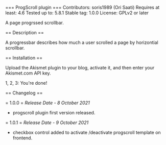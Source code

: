 === ProgScroll plugin ===
Contributors: soris1989 (Ori Saati)
Requires at least: 4.6
Tested up to: 5.8.1
Stable tag: 1.0.0
License: GPLv2 or later

A page progrssed scrollbar.

== Description ==

A progressbar describes how much a user scrolled a page by horizontial scrollbar.

== Installation ==

Upload the Akismet plugin to your blog, activate it, and then enter your Akismet.com API key.

1, 2, 3: You're done!

== Changelog ==

= 1.0.0 =
*Release Date - 8 October 2021*

* progscroll plugin first version released.

= 1.0.1 =
*Release Date - 9 October 2021*

* checkbox control added to activate /deactivate progscroll template on frontend.
